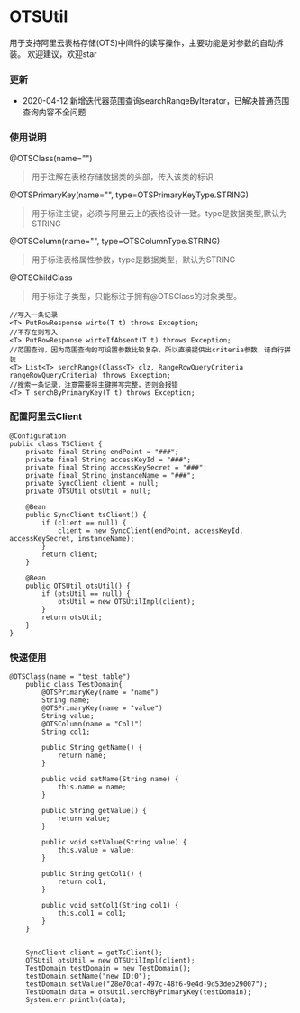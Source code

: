 # OTSUtil
用于支持阿里云表格存储(OTS)中间件的读写操作，主要功能是对参数的自动拆装。
欢迎建议，欢迎star

### 更新
* 2020-04-12 新增迭代器范围查询searchRangeByIterator，已解决普通范围查询内容不全问题

### 使用说明
@OTSClass(name="") 
>用于注解在表格存储数据类的头部，传入该类的标识

@OTSPrimaryKey(name="", type=OTSPrimaryKeyType.STRING)
>用于标注主键，必须与阿里云上的表格设计一致。type是数据类型,默认为STRING

@OTSColumn(name="", type=OTSColumnType.STRING)
>用于标注表格属性参数，type是数据类型，默认为STRING

@OTSChildClass
>用于标注子类型，只能标注于拥有@OTSClass的对象类型。

```
//写入一条记录
<T> PutRowResponse wirte(T t) throws Exception;
//不存在则写入
<T> PutRowResponse wirteIfAbsent(T t) throws Exception;
//范围查询，因为范围查询的可设置参数比较复杂，所以直接提供出criteria参数，请自行拼装
<T> List<T> serchRange(Class<T> clz, RangeRowQueryCriteria rangeRowQueryCriteria) throws Exception;
//搜索一条记录，注意需要将主键拼写完整，否则会报错
<T> T serchByPrimaryKey(T t) throws Exception;
```

### 配置阿里云Client
```
@Configuration
public class TSClient {
    private final String endPoint = "###";
    private final String accessKeyId = "###";
    private final String accessKeySecret = "###";
    private final String instanceName = "###";
    private SyncClient client = null;
    private OTSUtil otsUtil = null;

    @Bean
    public SyncClient tsClient() {
        if (client == null) {
            client = new SyncClient(endPoint, accessKeyId, accessKeySecret, instanceName);
        }
        return client;
    }

    @Bean
    public OTSUtil otsUtil() {
        if (otsUtil == null) {
            otsUtil = new OTSUtilImpl(client);
        }
        return otsUtil;
    }
}
```

### 快速使用
```
@OTSClass(name = "test_table")
    public class TestDomain{
        @OTSPrimaryKey(name = "name")
        String name;
        @OTSPrimaryKey(name = "value")
        String value;
        @OTSColumn(name = "Col1")
        String col1;

        public String getName() {
            return name;
        }

        public void setName(String name) {
            this.name = name;
        }

        public String getValue() {
            return value;
        }

        public void setValue(String value) {
            this.value = value;
        }

        public String getCol1() {
            return col1;
        }

        public void setCol1(String col1) {
            this.col1 = col1;
        }
    }
    
    
    SyncClient client = getTsClient();
    OTSUtil otsUtil = new OTSUtilImpl(client);
    TestDomain testDomain = new TestDomain();
    testDomain.setName("new ID:0");
    testDomain.setValue("28e70caf-497c-48f6-9e4d-9d53deb29007");
    TestDomain data = otsUtil.serchByPrimaryKey(testDomain);
    System.err.println(data);
```
